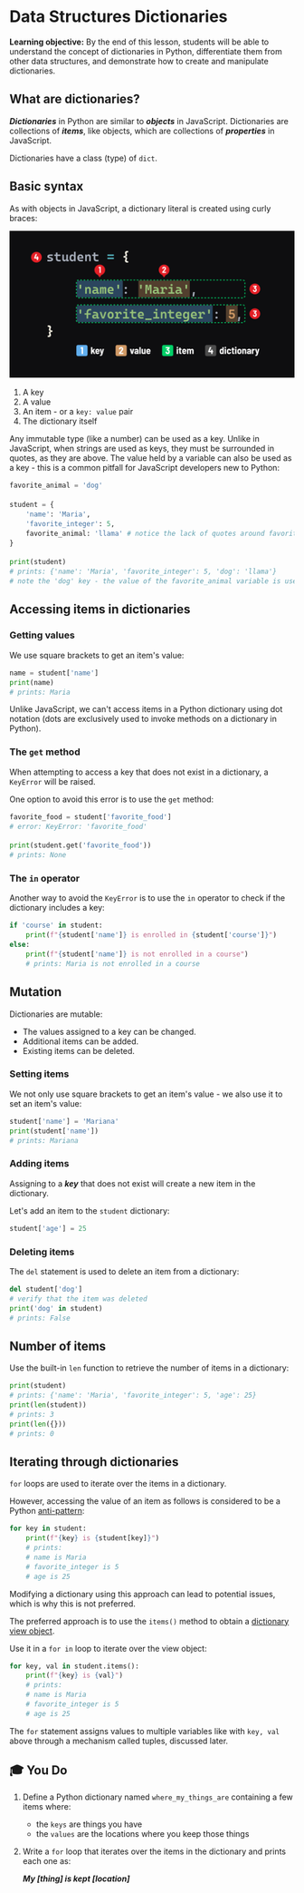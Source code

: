 <h1>
  <span class="headline">Data Structures</span>
  <span class="subhead">Dictionaries</span>
</h1>

**Learning objective:** By the end of this lesson, students will be able to understand the concept of dictionaries in Python, differentiate them from other data structures, and demonstrate how to create and manipulate dictionaries.

## What are dictionaries?

***Dictionaries*** in Python are similar to ***objects*** in JavaScript. Dictionaries are collections of ***items***, like objects, which are collections of ***properties*** in JavaScript.

Dictionaries have a class (type) of `dict`.

## Basic syntax

As with objects in JavaScript, a dictionary literal is created using curly braces:

![Dictionary syntax](./assets/dictionary.png)

1. A key
2. A value
3. An item - or a `key: value` pair
4. The dictionary itself

Any immutable type (like a number) can be used as a key. Unlike in JavaScript, when strings are used as keys, they must be surrounded in quotes, as they are above. The value held by a variable can also be used as a key - this is a common pitfall for JavaScript developers new to Python:

```python
favorite_animal = 'dog'

student = {
    'name': 'Maria',
    'favorite_integer': 5,
    favorite_animal: 'llama' # notice the lack of quotes around favorite_animal
}

print(student)
# prints: {'name': 'Maria', 'favorite_integer': 5, 'dog': 'llama'}
# note the 'dog' key - the value of the favorite_animal variable is used
```

## Accessing items in dictionaries

### Getting values

We use square brackets to get an item's value:

```python
name = student['name']
print(name)
# prints: Maria
```

Unlike JavaScript, we can't access items in a Python dictionary using dot notation (dots are exclusively used to invoke methods on a dictionary in Python).

### The `get` method

When attempting to access a key that does not exist in a dictionary, a `KeyError` will be raised.

One option to avoid this error is to use the `get` method:

```python
favorite_food = student['favorite_food']
# error: KeyError: 'favorite_food'

print(student.get('favorite_food'))
# prints: None
```

### The `in` operator

Another way to avoid the `KeyError` is to use the `in` operator to check if the dictionary includes a key:

```python
if 'course' in student:
    print(f"{student['name']} is enrolled in {student['course']}")
else:
    print(f"{student['name']} is not enrolled in a course")
    # prints: Maria is not enrolled in a course
```

## Mutation

Dictionaries are mutable:

- The values assigned to a key can be changed.
- Additional items can be added.
- Existing items can be deleted.

### Setting items

We not only use square brackets to get an item's value - we also use it to set an item's value:

```python
student['name'] = 'Mariana'
print(student['name'])
# prints: Mariana
```

### Adding items

Assigning to a ***key*** that does not exist will create a new item in the dictionary.

Let's add an item to the `student` dictionary:

```python
student['age'] = 25
```

### Deleting items

The `del` statement is used to delete an item from a dictionary:

```python
del student['dog']
# verify that the item was deleted
print('dog' in student)
# prints: False
```

## Number of items

Use the built-in `len` function to retrieve the number of items in a dictionary:

```python
print(student)
# prints: {'name': 'Maria', 'favorite_integer': 5, 'age': 25}
print(len(student))
# prints: 3
print(len({}))
# prints: 0
```

## Iterating through dictionaries

`for` loops are used to iterate over the items in a dictionary.

However, accessing the value of an item as follows is considered to be a Python [anti-pattern](https://en.wikipedia.org/wiki/Anti-pattern):

```python
for key in student:
    print(f"{key} is {student[key]}")
    # prints:
    # name is Maria
    # favorite_integer is 5
    # age is 25
```

Modifying a dictionary using this approach can lead to potential issues, which is why this is not preferred.

The preferred approach is to use the `items()` method to obtain a [dictionary view object](https://docs.python.org/3/library/stdtypes.html#dictionary-view-objects).

Use it in a `for in` loop to iterate over the view object:

```python
for key, val in student.items():
    print(f"{key} is {val}")
    # prints:
    # name is Maria
    # favorite_integer is 5
    # age is 25
```

The `for` statement assigns values to multiple variables like with `key, val` above through a mechanism called tuples, discussed later.

## 🎓 You Do

1. Define a Python dictionary named `where_my_things_are` containing a few items where:
    - the `keys` are things you have
    - the `values` are the locations where you keep those things
2. Write a `for` loop that iterates over the items in the dictionary and prints each one as:

   ***My [thing] is kept [location]***
